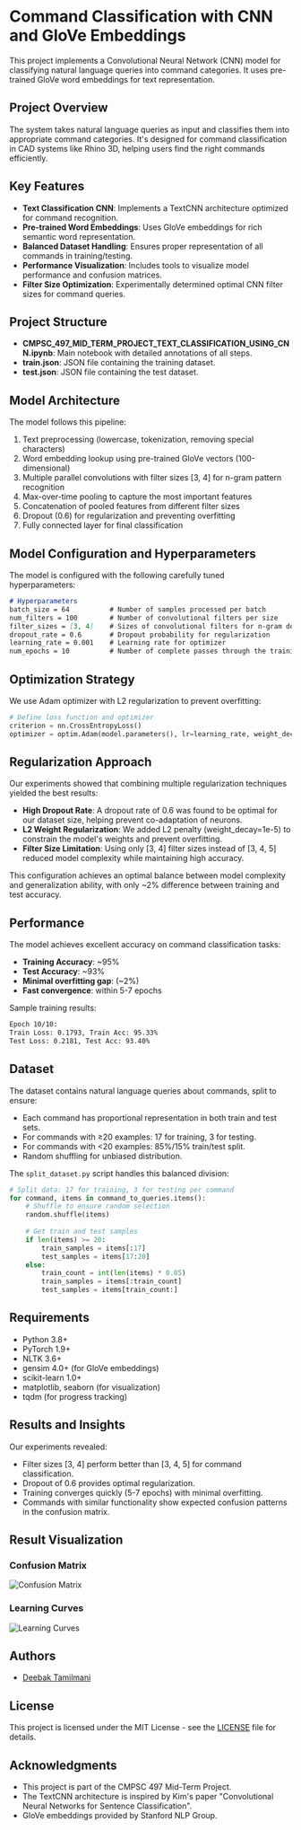 # Command Classification with CNN and GloVe Embeddings

This project implements a Convolutional Neural Network (CNN) model for classifying natural language queries into command categories. It uses pre-trained GloVe word embeddings for text representation.

## Project Overview

The system takes natural language queries as input and classifies them into appropriate command categories. It's designed for command classification in CAD systems like Rhino 3D, helping users find the right commands efficiently.

## Key Features

- **Text Classification CNN**: Implements a TextCNN architecture optimized for command recognition.
- **Pre-trained Word Embeddings**: Uses GloVe embeddings for rich semantic word representation.
- **Balanced Dataset Handling**: Ensures proper representation of all commands in training/testing.
- **Performance Visualization**: Includes tools to visualize model performance and confusion matrices.
- **Filter Size Optimization**: Experimentally determined optimal CNN filter sizes for command queries.

## Project Structure

- **CMPSC_497_MID_TERM_PROJECT_TEXT_CLASSIFICATION_USING_CNN.ipynb**: Main notebook with detailed annotations of all steps.
- **train.json**: JSON file containing the training dataset.
- **test.json**: JSON file containing the test dataset.

## Model Architecture

The model follows this pipeline:
1. Text preprocessing (lowercase, tokenization, removing special characters)
2. Word embedding lookup using pre-trained GloVe vectors (100-dimensional)
3. Multiple parallel convolutions with filter sizes [3, 4] for n-gram pattern recognition
4. Max-over-time pooling to capture the most important features
5. Concatenation of pooled features from different filter sizes
6. Dropout (0.6) for regularization and preventing overfitting
7. Fully connected layer for final classification

## Model Configuration and Hyperparameters

The model is configured with the following carefully tuned hyperparameters:

```markdown
# Hyperparameters
batch_size = 64          # Number of samples processed per batch
num_filters = 100        # Number of convolutional filters per size
filter_sizes = [3, 4]    # Sizes of convolutional filters for n-gram detection
dropout_rate = 0.6       # Dropout probability for regularization
learning_rate = 0.001    # Learning rate for optimizer
num_epochs = 10          # Number of complete passes through the training dataset
```
## Optimization Strategy

We use Adam optimizer with L2 regularization to prevent overfitting:

```python
# Define loss function and optimizer
criterion = nn.CrossEntropyLoss()
optimizer = optim.Adam(model.parameters(), lr=learning_rate, weight_decay=1e-5)
```

## Regularization Approach

Our experiments showed that combining multiple regularization techniques yielded the best results:

- **High Dropout Rate**: A dropout rate of 0.6 was found to be optimal for our dataset size, helping prevent co-adaptation of neurons.
- **L2 Weight Regularization**: We added L2 penalty (weight_decay=1e-5) to constrain the model's weights and prevent overfitting.
- **Filter Size Limitation**: Using only [3, 4] filter sizes instead of [3, 4, 5] reduced model complexity while maintaining high accuracy.

This configuration achieves an optimal balance between model complexity and generalization ability, with only ~2% difference between training and test accuracy.

## Performance

The model achieves excellent accuracy on command classification tasks:

- **Training Accuracy**: ~95%
- **Test Accuracy**: ~93%
- **Minimal overfitting gap**: (~2%)
- **Fast convergence**: within 5-7 epochs

Sample training results:

```markdown
Epoch 10/10:
Train Loss: 0.1793, Train Acc: 95.33%
Test Loss: 0.2181, Test Acc: 93.40%
```

## Dataset

The dataset contains natural language queries about commands, split to ensure:

- Each command has proportional representation in both train and test sets.
- For commands with ≥20 examples: 17 for training, 3 for testing.
- For commands with <20 examples: 85%/15% train/test split.
- Random shuffling for unbiased distribution.

The `split_dataset.py` script handles this balanced division:

```python
# Split data: 17 for training, 3 for testing per command
for command, items in command_to_queries.items():
    # Shuffle to ensure random selection
    random.shuffle(items)
    
    # Get train and test samples
    if len(items) >= 20:
        train_samples = items[:17]
        test_samples = items[17:20]
    else:
        train_count = int(len(items) * 0.85)
        train_samples = items[:train_count]
        test_samples = items[train_count:]
```

## Requirements

- Python 3.8+
- PyTorch 1.9+
- NLTK 3.6+
- gensim 4.0+ (for GloVe embeddings)
- scikit-learn 1.0+
- matplotlib, seaborn (for visualization)
- tqdm (for progress tracking)

## Results and Insights

Our experiments revealed:

- Filter sizes [3, 4] perform better than [3, 4, 5] for command classification.
- Dropout of 0.6 provides optimal regularization.
- Training converges quickly (5-7 epochs) with minimal overfitting.
- Commands with similar functionality show expected confusion patterns in the confusion matrix.

## Result Visualization

### Confusion Matrix
![Confusion Matrix](confusion_matrix.png)

### Learning Curves
![Learning Curves](learning_curves.png)

## Authors

- [Deebak Tamilmani](https://github.com/dt-cs)

## License

This project is licensed under the MIT License - see the [LICENSE](LICENSE) file for details.

## Acknowledgments

- This project is part of the CMPSC 497 Mid-Term Project.
- The TextCNN architecture is inspired by Kim's paper "Convolutional Neural Networks for Sentence Classification".
- GloVe embeddings provided by Stanford NLP Group.
